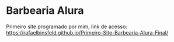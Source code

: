 # Barbearia Alura

Primeiro site programado por mim, link de acesso:
https://rafaelbinsfeld.github.io/Primeiro-Site-Barbearia-Alura-Final/
